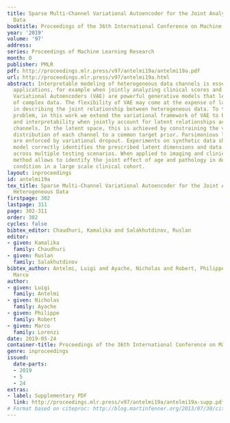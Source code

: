 ```yaml
---
title: Sparse Multi-Channel Variational Autoencoder for the Joint Analysis of Heterogeneous
  Data
booktitle: Proceedings of the 36th International Conference on Machine Learning
year: '2019'
volume: '97'
address: 
series: Proceedings of Machine Learning Research
month: 0
publisher: PMLR
pdf: http://proceedings.mlr.press/v97/antelmi19a/antelmi19a.pdf
url: http://proceedings.mlr.press/v97/antelmi19a.html
abstract: Interpretable modeling of heterogeneous data channels is essential in medical
  applications, for example when jointly analyzing clinical scores and medical images.
  Variational Autoencoders (VAE) are powerful generative models that learn representations
  of complex data. The flexibility of VAE may come at the expense of lack of interpretability
  in describing the joint relationship between heterogeneous data. To tackle this
  problem, in this work we extend the variational framework of VAE to bring parsimony
  and interpretability when jointly account for latent relationships across multiple
  channels. In the latent space, this is achieved by constraining the variational
  distribution of each channel to a common target prior. Parsimonious latent representations
  are enforced by variational dropout. Experiments on synthetic data show that our
  model correctly identifies the prescribed latent dimensions and data relationships
  across multiple testing scenarios. When applied to imaging and clinical data, our
  method allows to identify the joint effect of age and pathology in describing clinical
  condition in a large scale clinical cohort.
layout: inproceedings
id: antelmi19a
tex_title: Sparse Multi-Channel Variational Autoencoder for the Joint Analysis of
  Heterogeneous Data
firstpage: 302
lastpage: 311
page: 302-311
order: 302
cycles: false
bibtex_editor: Chaudhuri, Kamalika and Salakhutdinov, Ruslan
editor:
- given: Kamalika
  family: Chaudhuri
- given: Ruslan
  family: Salakhutdinov
bibtex_author: Antelmi, Luigi and Ayache, Nicholas and Robert, Philippe and Lorenzi,
  Marco
author:
- given: Luigi
  family: Antelmi
- given: Nicholas
  family: Ayache
- given: Philippe
  family: Robert
- given: Marco
  family: Lorenzi
date: 2019-05-24
container-title: Proceedings of the 36th International Conference on Machine Learning
genre: inproceedings
issued:
  date-parts:
  - 2019
  - 5
  - 24
extras:
- label: Supplementary PDF
  link: http://proceedings.mlr.press/v97/antelmi19a/antelmi19a-supp.pdf
# Format based on citeproc: http://blog.martinfenner.org/2013/07/30/citeproc-yaml-for-bibliographies/
---
```

